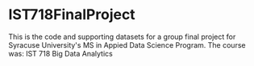 # IST718FinalProject

This is the code and supporting datasets for a group final project for Syracuse University's MS in Appied Data Science Program. 
The course was: IST 718 Big Data Analytics
